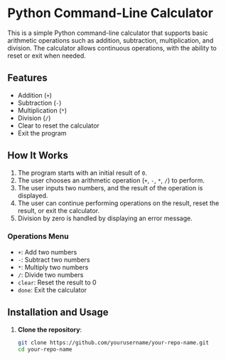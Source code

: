 # Python Command-Line Calculator

This is a simple Python command-line calculator that supports basic arithmetic operations such as addition, subtraction, multiplication, and division. The calculator allows continuous operations, with the ability to reset or exit when needed.

## Features

- Addition (`+`)
- Subtraction (`-`)
- Multiplication (`*`)
- Division (`/`)
- Clear to reset the calculator
- Exit the program

## How It Works

1. The program starts with an initial result of `0`.
2. The user chooses an arithmetic operation (`+`, `-`, `*`, `/`) to perform.
3. The user inputs two numbers, and the result of the operation is displayed.
4. The user can continue performing operations on the result, reset the result, or exit the calculator.
5. Division by zero is handled by displaying an error message.

### Operations Menu

- `+`: Add two numbers
- `-`: Subtract two numbers
- `*`: Multiply two numbers
- `/`: Divide two numbers
- `clear`: Reset the result to 0
- `done`: Exit the calculator

## Installation and Usage

1. **Clone the repository**:

   ```bash
   git clone https://github.com/yourusername/your-repo-name.git
   cd your-repo-name
